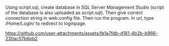 Using script.sql, create database in SQL Server Management Studio (script of the database is also uploaded as script.sql).
Then give correct connection string in web.config file.
Then run the program.
In url, type /Home/Login/ to redirect to loginpage.

https://github.com/user-attachments/assets/fe1a7fdb-d181-4b2b-b966-230ac57b6eb2
